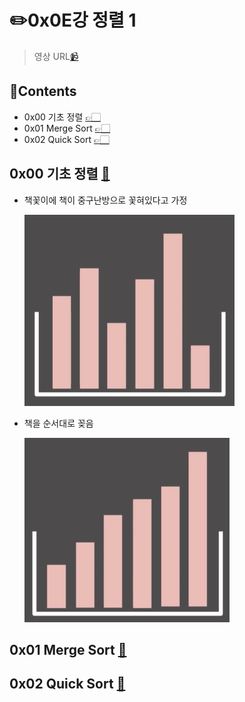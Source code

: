 # ✏️0x0E강 정렬 1

> 영상 URL[📹](https://youtu.be/59fZkZO0Bo4)

## 📑Contents<a id='contents'></a>

* 0x00 기초 정렬 [👉🏻](#0x00)
* 0x01 Merge Sort [👉🏻](#0x01)
* 0x02 Quick Sort [👉🏻](#0x02)

## 0x00 기초 정렬 [📑](#contents)<a id='0x00'></a>

* 책꽃이에 책이 중구난방으로 꽃혀있다고 가정

  ![image-20221205111834090](images/image-20221205111834090.png)

* 책을 순서대로 꽂음

  ![image-20221205111929786](images/image-20221205111929786.png)

## 0x01 Merge Sort [📑](#contents)<a id='0x01'></a>



## 0x02 Quick Sort [📑](#contents)<a id='0x02'></a>